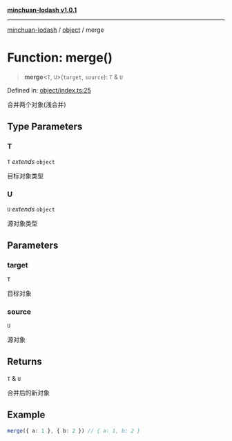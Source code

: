 [**minchuan-lodash v1.0.1**](../../README.md)

***

[minchuan-lodash](../../README.md) / [object](../README.md) / merge

# Function: merge()

> **merge**\<`T`, `U`\>(`target`, `source`): `T` & `U`

Defined in: [object/index.ts:25](https://github.com/min-chuan/minchuan-lodash/blob/533b720297b85c3df23fa5b0d07b7dcb6c96c518/src/object/index.ts#L25)

合并两个对象(浅合并)

## Type Parameters

### T

`T` *extends* `object`

目标对象类型

### U

`U` *extends* `object`

源对象类型

## Parameters

### target

`T`

目标对象

### source

`U`

源对象

## Returns

`T` & `U`

合并后的新对象

## Example

```ts
merge({ a: 1 }, { b: 2 }) // { a: 1, b: 2 }
```
